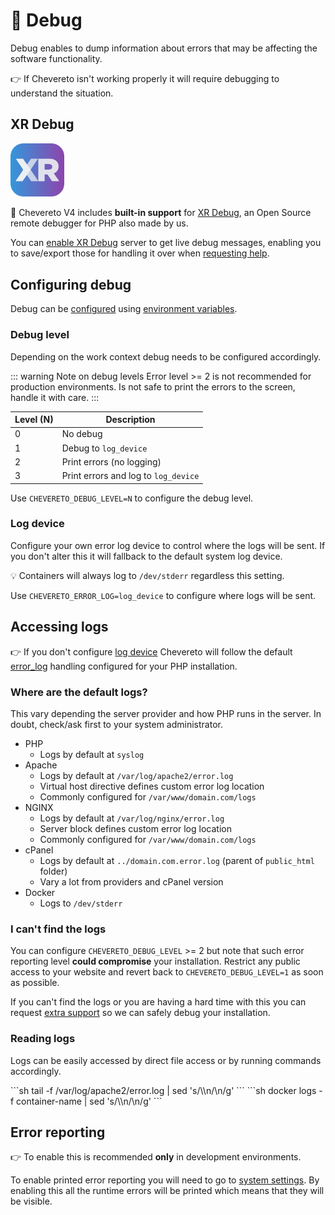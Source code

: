 # 🐞 Debug

Debug enables to dump information about errors that may be affecting the software functionality.

👉 If Chevereto isn't working properly it will require debugging to understand the situation.

## XR Debug

<p><img alt="XR Debug" width="17%" class="float-left margin-right-1em" src="../../src/products/xr/logo.svg"></p>

👏 Chevereto V4 includes **built-in support** for [XR Debug](https://xr-docs.chevere.org), an Open Source remote debugger for PHP also made by us.

You can [enable XR Debug](../../admin/dashboard/system.md#enable-xr) server to get live debug messages, enabling you to save/export those for handling it over when [requesting help](troubleshoot.md#getting-help).

## Configuring debug

Debug can be [configured](../../application/configuration/configuring.md) using [environment variables](../../application/configuration/environment.md#debug-variables).

### Debug level

Depending on the work context debug needs to be configured accordingly.

::: warning Note on debug levels
Error level >= 2 is not recommended for production environments. Is not safe to print the errors to the screen, handle it with care.
:::

| Level (N) | Description                          |
| --------- | ------------------------------------ |
| 0         | No debug                             |
| 1         | Debug to `log_device`                |
| 2         | Print errors (no logging)            |
| 3         | Print errors and log to `log_device` |

Use `CHEVERETO_DEBUG_LEVEL=N` to configure the debug level.

### Log device

Configure your own error log device to control where the logs will be sent. If you don't alter this it will fallback to the default system log device.

💡 Containers will always log to `/dev/stderr` regardless this setting.

Use `CHEVERETO_ERROR_LOG=log_device` to configure where logs will be sent.

## Accessing logs

👉 If you don't configure [log device](#log-device) Chevereto will follow the default [error_log](https://www.php.net/manual/errorfunc.configuration.php#ini.error-log) handling configured for your PHP installation.

### Where are the default logs?

This vary depending the server provider and how PHP runs in the server. In doubt, check/ask first to your system administrator.

* PHP
  * Logs by default at `syslog`
* Apache
  * Logs by default at `/var/log/apache2/error.log`
  * Virtual host directive defines custom error log location
  * Commonly configured for `/var/www/domain.com/logs`
* NGINX
  * Logs by default at `/var/log/nginx/error.log`
  * Server block defines custom error log location
  * Commonly configured for `/var/www/domain.com/logs`
* cPanel
  * Logs by default at `../domain.com.error.log` (parent of `public_html` folder)
  * Vary a lot from providers and cPanel version
* Docker
  * Logs to `/dev/stderr`

### I can't find the logs

You can configure `CHEVERETO_DEBUG_LEVEL` >= 2 but note that such error reporting level **could compromise** your installation. Restrict any public access to your website and revert back to `CHEVERETO_DEBUG_LEVEL=1` as soon as possible.

If you can't find the logs or you are having a hard time with this you can request [extra support](https://chevereto.com/support) so we can safely debug your installation.

### Reading logs

Logs can be easily accessed by direct file access or by running commands accordingly.

<code-group>
<code-block title="Shell">
```sh
tail -f /var/log/apache2/error.log | sed 's/\\n/\n/g'
```
</code-block>

<code-block title="Docker">
```sh
docker logs -f container-name | sed 's/\\n/\n/g'
```
</code-block>
</code-group>

## Error reporting

👉 To enable this is recommended **only** in development environments.

To enable printed error reporting you will need to go to [system settings](../../admin/dashboard/system.md). By enabling this all the runtime errors will be printed which means that they will be visible.
